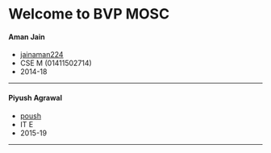 Welcome to BVP MOSC
===================

#### Aman Jain
- [jainaman224](https://github.com/jainaman224)
- CSE M (01411502714)
- 2014-18
---

#### Piyush Agrawal
- [poush](https://github.com/poush)
- IT E
- 2015-19
---
